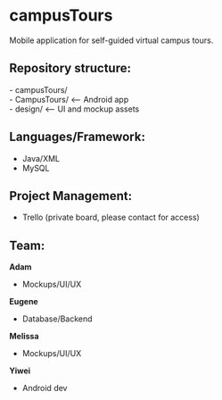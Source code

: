 # campusTours
Mobile application for self-guided virtual campus tours.  

## Repository structure:  
\- campusTours/  
        \- CampusTours/         <-- Android app  
        \- design/              <-- UI and mockup assets  

## Languages/Framework:  
- Java/XML  
- MySQL
  
## Project Management:  
- Trello (private board, please contact for access)  

## Team:  
**Adam**  
- Mockups/UI/UX  

**Eugene**  
- Database/Backend  

**Melissa**  
- Mockups/UI/UX  

**Yiwei**  
- Android dev  
